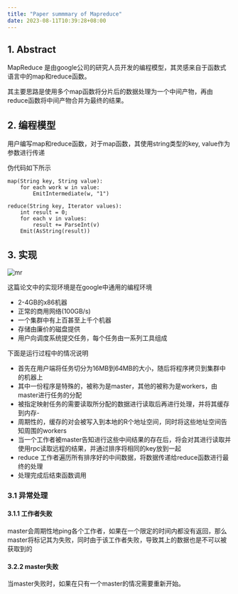 ```yaml
---
title: "Paper summmary of Mapreduce"
date: 2023-08-11T10:39:28+08:00
---
```


## 1. Abstract

MapReduce 是由google公司的研究人员开发的编程模型，其灵感来自于函数式语言中的map和reduce函数。

其主要思路是使用多个map函数将分片后的数据处理为一个中间产物，再由reduce函数将中间产物合并为最终的结果。

## 2. 编程模型

用户编写map和reduce函数，对于map函数，其使用string类型的key, value作为参数进行传递

伪代码如下所示

```shell
map(String key, String value):
    for each work w in value:
        EmitIntermediate(w, "1")

reduce(String key, Iterator values):
    int result = 0;
    for each v in values:
        result += ParseInt(v)
    Emit(AsString(result))
```


## 3. 实现
![mr](mr.png)

这篇论文中的实现环境是在google中通用的编程环境
- 2-4GB的x86机器
- 正常的商用网络(100GB/s)
- 一个集群中有上百甚至上千个机器
- 存储由廉价的磁盘提供
- 用户向调度系统提交任务，每个任务由一系列工具组成

下面是运行过程中的情况说明

- 首先在用户端将任务切分为16MB到64MB的大小，随后将程序拷贝到集群中的机器上
- 其中一份程序是特殊的，被称为是master，其他的被称为是workers，由master进行任务的分配
- 被指定映射任务的需要读取所分配的数据进行读取后再进行处理，并将其缓存到内存-
- 周期性的，缓存的对会被写入到本地的R个地址空间，同时将这些地址空间告知周围的workers
- 当一个工作者被master告知进行这些中间结果的存在后，将会对其进行读取并使用rpc读取远程的结果，并通过排序将相同的key放到一起
- reduce 工作者遍历所有排序好的中间数据，将数据传递给reduce函数进行最终的处理
- 处理完成后结束函数调用


### 3.1 异常处理

#### 3.1.1 工作者失败

master会周期性地ping各个工作者，如果在一个限定的时间内都没有返回，那么master将标记其为失败，同时由于该工作者失败，导致其上的数据也是不可以被获取到的

#### 3.2.2 master失败

当master失败时，如果在只有一个master的情况需要重新开始。


